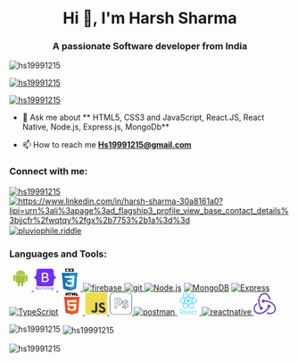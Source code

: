 <h1 align="center">Hi 👋, I'm Harsh Sharma</h1>
<h3 align="center">A passionate Software developer from India</h3>

<p align="left"> <img src="https://komarev.com/ghpvc/?username=hs19991215&label=Profile%20views&color=0e75b6&style=flat" alt="hs19991215" /> </p>

<p align="left"> <a href="https://github.com/ryo-ma/github-profile-trophy"><img src="https://github-profile-trophy.vercel.app/?username=hs19991215" alt="hs19991215" /></a> </p>

<p align="left"> <a href="https://twitter.com/harshsharmalive" target="blank"><img src="https://img.shields.io/twitter/follow/hs19991215?logo=twitter&style=for-the-badge" alt="hs19991215" /></a> </p>

- 💬 Ask me about ** HTML5, CSS3 and JavaScript, React.JS, React Native, Node.js, Express.js, MongoDb**

- 📫 How to reach me **Hs19991215@gmail.com**

<h3 align="left">Connect with me:</h3>
<p align="left">
<a href="https://twitter.com/hs19991215" target="blank"><img align="center" src="https://raw.githubusercontent.com/rahuldkjain/github-profile-readme-generator/master/src/images/icons/Social/twitter.svg" alt="hs19991215" height="30" width="40" /></a>
<a href="https://www.linkedin.com/in/hs19991215/" target="blank"><img align="center" src="https://raw.githubusercontent.com/rahuldkjain/github-profile-readme-generator/master/src/images/icons/Social/linked-in-alt.svg" alt="https://www.linkedin.com/in/harsh-sharma-30a8161a0?lipi=urn%3ali%3apage%3ad_flagship3_profile_view_base_contact_details%3bjjcfr%2fwqtqy%2fgx%2b7753%2b1a%3d%3d" height="30" width="40" /></a>
<a href="https://instagram.com/pluviophile.riddle" target="blank"><img align="center" src="https://raw.githubusercontent.com/rahuldkjain/github-profile-readme-generator/master/src/images/icons/Social/instagram.svg" alt="pluviophile.riddle" height="30" width="40" /></a>
</p>

<h3 align="left">Languages and Tools:</h3>
<p align="left"> <a href="https://developer.android.com" target="_blank" rel="noreferrer"> <img src="https://raw.githubusercontent.com/devicons/devicon/master/icons/android/android-original-wordmark.svg" alt="android" width="40" height="40"/> </a> <a href="https://getbootstrap.com" target="_blank" rel="noreferrer"> <img src="https://raw.githubusercontent.com/devicons/devicon/master/icons/bootstrap/bootstrap-plain-wordmark.svg" alt="bootstrap" width="40" height="40"/> </a> <a href="https://www.w3schools.com/css/" target="_blank" rel="noreferrer"> <img src="https://raw.githubusercontent.com/devicons/devicon/master/icons/css3/css3-original-wordmark.svg" alt="css3" width="40" height="40"/> </a> <a href="https://firebase.google.com/" target="_blank" rel="noreferrer"> <img src="https://www.vectorlogo.zone/logos/firebase/firebase-icon.svg" alt="firebase" width="40" height="40"/> </a> <a href="https://git-scm.com/" target="_blank" rel="noreferrer"> <img src="https://www.vectorlogo.zone/logos/git-scm/git-scm-icon.svg" alt="git" width="40" height="40"/> </a>
  <a href="https://nodejs.org" target="_blank" rel="noreferrer"><img src="https://cdn.pixabay.com/photo/2015/04/23/17/41/node-js-736399_1280.png" alt="Node.js" width="80" height="40"/></a> <a href="https://www.mongodb.com" target="_blank" rel="noreferrer"><img src="https://webimages.mongodb.com/_com_assets/cms/kuzt9r42or1fxvlq2-Meta_Generic.png" alt="MongoDB" width="80" height="40"/></a> <a href="https://expressjs.com" target="_blank" rel="noreferrer"><img src="https://miro.medium.com/v2/resize:fit:1400/1*XP-mZOrIqX7OsFInN2ngRQ.png" alt="Express" width="80" height="40"/></a> <a href="https://www.typescriptlang.org" target="_blank" rel="noreferrer"><img src="https://cdn.thenewstack.io/media/2022/01/10b88c68-typescript-logo.png" alt="TypeScript" width="80" height="40"/></a>
  <a href="https://www.w3.org/html/" target="_blank" rel="noreferrer"> <img src="https://raw.githubusercontent.com/devicons/devicon/master/icons/html5/html5-original-wordmark.svg" alt="html5" width="40" height="40"/> </a> <a href="https://developer.mozilla.org/en-US/docs/Web/JavaScript" target="_blank" rel="noreferrer"> <img src="https://raw.githubusercontent.com/devicons/devicon/master/icons/javascript/javascript-original.svg" alt="javascript" width="40" height="40"/> </a> <a href="https://www.photoshop.com/en" target="_blank" rel="noreferrer"> <img src="https://raw.githubusercontent.com/devicons/devicon/master/icons/photoshop/photoshop-line.svg" alt="photoshop" width="40" height="40"/> </a> <a href="https://postman.com" target="_blank" rel="noreferrer"> <img src="https://www.vectorlogo.zone/logos/getpostman/getpostman-icon.svg" alt="postman" width="40" height="40"/> </a> <a href="https://reactjs.org/" target="_blank" rel="noreferrer"> <img src="https://raw.githubusercontent.com/devicons/devicon/master/icons/react/react-original-wordmark.svg" alt="react" width="40" height="40"/> </a> <a href="https://reactnative.dev/" target="_blank" rel="noreferrer"> <img src="https://reactnative.dev/img/header_logo.svg" alt="reactnative" width="40" height="40"/> </a> <a href="https://redux.js.org" target="_blank" rel="noreferrer"> <img src="https://raw.githubusercontent.com/devicons/devicon/master/icons/redux/redux-original.svg" alt="redux" width="40" height="40"/> </a> </p>

<p><img align="left" src="https://github-readme-stats.vercel.app/api/top-langs?username=hs19991215&show_icons=true&locale=en&layout=compact" alt="hs19991215" /></p>

<p>&nbsp;<img align="center" src="https://github-readme-stats.vercel.app/api?username=hs19991215&show_icons=true&locale=en" alt="hs19991215" /></p>

<p><img align="center" src="https://github-readme-streak-stats.herokuapp.com/?user=hs19991215&" alt="hs19991215" /></p>

